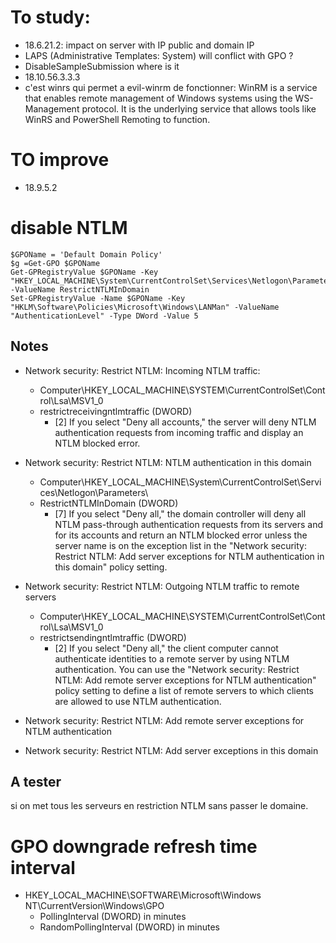
# To study:
* 18.6.21.2: impact on server with IP public and domain IP
* LAPS (Administrative Templates: System) will conflict with GPO ?
* DisableSampleSubmission where is it
* 18.10.56.3.3.3
* c'est winrs qui permet a evil-winrm de fonctionner: WinRM is a service that enables remote management of Windows systems using the WS-Management protocol. It is the underlying service that allows tools like WinRS and PowerShell Remoting to function.

# TO improve
* 18.9.5.2

# disable NTLM

```
$GPOName = 'Default Domain Policy'
$g =Get-GPO $GPOName
Get-GPRegistryValue $GPOName -Key "HKEY_LOCAL_MACHINE\System\CurrentControlSet\Services\Netlogon\Parameters\" -ValueName RestrictNTLMInDomain
Set-GPRegistryValue -Name $GPOName -Key "HKLM\Software\Policies\Microsoft\Windows\LANMan" -ValueName "AuthenticationLevel" -Type DWord -Value 5

```

## Notes
* Network security: Restrict NTLM: Incoming NTLM traffic:
    * Computer\HKEY_LOCAL_MACHINE\SYSTEM\CurrentControlSet\Control\Lsa\MSV1_0
    * restrictreceivingntlmtraffic (DWORD)
        * [2] If you select "Deny all accounts," the server will deny NTLM authentication requests from incoming traffic and display an NTLM blocked error.

* Network security: Restrict NTLM:  NTLM authentication in this domain
    * Computer\HKEY_LOCAL_MACHINE\\System\CurrentControlSet\Services\Netlogon\Parameters\
    * RestrictNTLMInDomain (DWORD)
        * [7] If you select "Deny all," the domain controller will deny all NTLM pass-through authentication requests from its servers and for its accounts and return an NTLM blocked error unless the server name is on the exception list in the "Network security: Restrict NTLM: Add server exceptions for NTLM authentication in this domain" policy setting.
* Network security: Restrict NTLM: Outgoing NTLM traffic to remote servers
    * Computer\HKEY_LOCAL_MACHINE\SYSTEM\CurrentControlSet\Control\Lsa\MSV1_0
    * restrictsendingntlmtraffic (DWORD)
        * [2] If you select "Deny all," the client computer cannot authenticate identities to a remote server by using NTLM authentication. You can use the "Network security: Restrict NTLM: Add remote server exceptions for NTLM authentication" policy setting to define a list of remote servers to which clients are allowed to use NTLM authentication.

* Network security: Restrict NTLM: Add remote server exceptions for NTLM authentication
* Network security: Restrict NTLM: Add server exceptions in this domain 

## A tester
si on met tous les serveurs en restriction NTLM sans passer le domaine.

# GPO downgrade refresh time interval

* HKEY_LOCAL_MACHINE\SOFTWARE\Microsoft\Windows NT\CurrentVersion\Windows\GPO
    * PollingInterval (DWORD) in minutes
    * RandomPollingInterval (DWORD) in minutes


